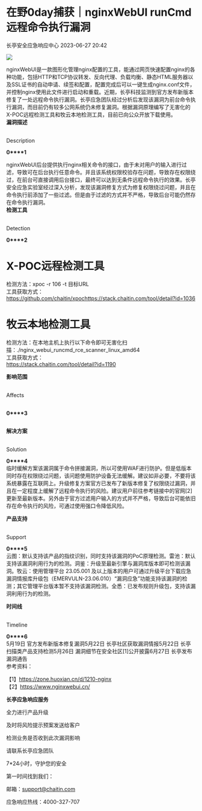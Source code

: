 #  在野0day捕获｜nginxWebUI runCmd远程命令执行漏洞   
 长亭安全应急响应中心   2023-06-27 20:42  
  
![](https://mmbiz.qpic.cn/sz_mmbiz_png/FOh11C4BDicQ71w3PeHZ64icicc4wibpVFsbZCjibzpURVic8MUkP5Ppico6GJRvw9IluicwGlGUhwEiciaRu2gztuY1G8nw/640?wx_fmt=png "")  
  
nginxWebUI是一款图形化管理nginx配置的工具，能通过网页快速配置nginx的各种功能，包括HTTP和TCP协议转发、反向代理、负载均衡、静态HTML服务器以及SSL证书的自动申请、续签和配置，配置完成后可以一键生成nginx.conf文件，并控制nginx使用此文件进行启动和重载。近期，长亭科技监测到官方发布新版本修复了一处远程命令执行漏洞。长亭应急团队经过分析后发现该漏洞为前台命令执行漏洞，而目前仍有较多公网系统仍未修复漏洞。根据漏洞原理编写了无害化的X-POC远程检测工具和牧云本地检测工具，目前已向公众开放下载使用。  
**漏洞描述**  
  
   
Description   
  
  
  
**0****1**  
  
nginxWebUI后台提供执行nginx相关命令的接口，由于未对用户的输入进行过滤，导致可在后台执行任意命令。并且该系统权限校验存在问题，导致存在权限绕过，在前台可直接调用后台接口，最终可以达到无条件远程命令执行的效果。长亭安全应急实验室经过深入分析，发现该漏洞修复方式为修复权限绕过问题，并且在命令执行前添加了一些过滤。但是由于过滤的方式并不严格，导致后台可能仍然存在命令执行漏洞。  
**检测工具**  
  
   
Detection   
  
  
  
**0****2**  
#   
# X-POC远程检测工具  
检测方法：xpoc -r 106 -t 目标URL  
工具获取方式：  
https://github.com/chaitin/xpochttps://stack.chaitin.com/tool/detail?id=1036  
#   
# 牧云本地检测工具  
检测方法：在本地主机上执行以下命令即可无害化扫描：./nginx_webui_runcmd_rce_scanner_linux_amd64  
工具获取方式：  
https://stack.chaitin.com/tool/detail?id=1190  
  
**影响范围**  
  
   
Affects  
   
  
  
  
**0****3**  
```
```  
  
**解决方案**  
  
   
Solution   
  
  
  
**0****4**  
临时缓解方案该漏洞属于命令拼接漏洞，所以可使用WAF进行防护。但是低版本同时存在权限绕过问题，该问题使用防护设备无法缓解。建议如非必要，不要将该系统暴露在互联网上。升级修复方案官方已发布了新版本修复了权限绕过漏洞，并且在一定程度上缓解了远程命令执行的风险。建议用户前往参考链接中的官网[2]更新至最新版本。另外由于官方过滤用户输入的方式并不严格，导致后台可能依旧存在命令执行的风险，可通过使用强口令降低风险。  
  
**产品支持**  
  
   
Support   
  
  
  
**0****5**  
云图：默认支持该产品的指纹识别，同时支持该漏洞的PoC原理检测。雷池：默认支持该漏洞利用行为的检测。洞鉴：升级至最新引擎与漏洞库版本即可检测该漏洞。牧云：使用管理平台 23.05.001 及以上版本的用户可通过升级平台下载应急漏洞情报库升级包（EMERVULN-23.06.010）“漏洞应急”功能支持该漏洞的检测；其它管理平台版本暂不支持该漏洞检测。全悉：已发布规则升级包，支持该漏洞利用行为的检测。  
  
**时间线**  
  
   
Timeline   
  
  
  
**0****6**  
5月19日 官方发布新版本修复漏洞5月22日 长亭社区获取漏洞情报5月22日 长亭扫描类产品支持检测5月26日 漏洞细节在安全社区[1]公开披露6月27日 长亭发布漏洞通告  
参考资料：  
  
【1】https://zone.huoxian.cn/d/1210-nginx  
【2】https://www.nginxwebui.cn/  
  
  
**长亭应急响应服务**  
  
  
  
  
全力进行产品升级  
  
及时将风险提示预案发送给客户  
  
检测业务是否收到此次漏洞影响  
  
请联系长亭应急团队  
  
7*24小时，守护您的安全  
  
  
第一时间找到我们：  
  
邮箱：support@chaitin.com  
  
应急响应热线：4000-327-707  
  
  
